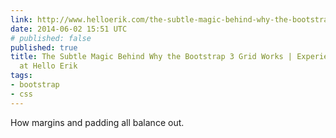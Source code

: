 ```yaml
---
link: http://www.helloerik.com/the-subtle-magic-behind-why-the-bootstrap-3-grid-works
date: 2014-06-02 15:51 UTC
# published: false
published: true
title: The Subtle Magic Behind Why the Bootstrap 3 Grid Works | Experience Design
  at Hello Erik
tags:
- bootstrap
- css
---
```


How margins and padding all balance out.
